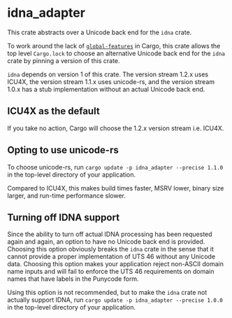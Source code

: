 # idna_adapter

This crate abstracts over a Unicode back end for the `idna` crate.

To work around the lack of [`global-features`](https://internals.rust-lang.org/t/pre-rfc-mutually-excusive-global-features/19618) in Cargo, this crate allows the top level `Cargo.lock` to choose an alternative Unicode back end for the `idna` crate by pinning a version of this crate.

`idna` depends on version 1 of this crate. The version stream 1.2.x uses ICU4X, the version stream 1.1.x uses unicode-rs, and the version stream 1.0.x has a stub implementation without an actual Unicode back end.

## ICU4X as the default

If you take no action, Cargo will choose the 1.2.x version stream i.e. ICU4X.

## Opting to use unicode-rs

To choose unicode-rs, run `cargo update -p idna_adapter --precise 1.1.0` in the top-level directory of your application.

Compared to ICU4X, this makes build times faster, MSRV lower, binary size larger, and run-time performance slower.

## Turning off IDNA support

Since the ability to turn off actual IDNA processing has been requested again and again, an option to have no Unicode back end is provided. Choosing this option obviously breaks the `idna` crate in the sense that it cannot provide a proper implementation of UTS 46 without any Unicode data. Choosing this option makes your application reject non-ASCII domain name inputs and will fail to enforce the UTS 46 requirements on domain names that have labels in the Punycode form.

Using this option is not recommended, but to make the `idna` crate not actually support IDNA, run `cargo update -p idna_adapter --precise 1.0.0` in the top-level directory of your application.
